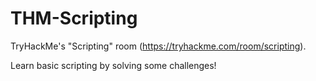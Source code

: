 # THM-Scripting
TryHackMe's "Scripting" room (https://tryhackme.com/room/scripting).

Learn basic scripting by solving some challenges!
